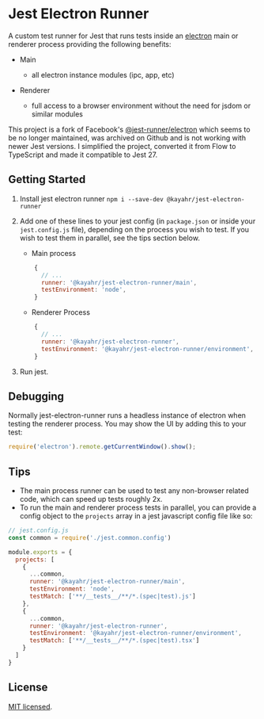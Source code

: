# Jest Electron Runner
A custom test runner for Jest that runs tests inside an [electron](https://electronjs.org/) main or renderer process providing the following benefits:

- Main
  - all electron instance modules (ipc, app, etc)

- Renderer
  - full access to a browser environment without the need for jsdom or similar modules

This project is a fork of Facebook's [@jest-runner/electron](https://github.com/facebook-atom/jest-electron-runner) which seems to be no longer maintained, was archived on Github and is not working with newer Jest versions. I simplified the project, converted it from Flow to TypeScript and made it compatible to Jest 27.


## Getting Started

1. Install jest electron runner `npm i --save-dev @kayahr/jest-electron-runner`
2. Add one of these lines to your jest config (in `package.json` or inside your `jest.config.js` file), depending on the process you wish to test. If you wish to test them in parallel, see the tips section below.

    - Main process
    ```js
        {
          // ...
          runner: '@kayahr/jest-electron-runner/main',
          testEnvironment: 'node',
        }
    ```
    - Renderer Process
    ```js
        {
          // ...
          runner: '@kayahr/jest-electron-runner',
          testEnvironment: '@kayahr/jest-electron-runner/environment',
        }
    ```
3. Run jest.


## Debugging
Normally jest-electron-runner runs a headless instance of electron when testing the renderer process. You may show the UI by adding this to your test:
```js
require('electron').remote.getCurrentWindow().show();
```

## Tips
- The main process runner can be used to test any non-browser related code, which can speed up tests roughly 2x.
- To run the main and renderer process tests in parallel, you can provide a config object to the `projects` array in a jest javascript config file like so:
```js
// jest.config.js
const common = require('./jest.common.config')

module.exports = {
  projects: [
    {
      ...common,
      runner: '@kayahr/jest-electron-runner/main',
      testEnvironment: 'node',
      testMatch: ['**/__tests__/**/*.(spec|test).js']
    },
    {
      ...common,
      runner: '@kayahr/jest-electron-runner',
      testEnvironment: '@kayahr/jest-electron-runner/environment',
      testMatch: ['**/__tests__/**/*.(spec|test).tsx']
    }
  ]
}
```

## License

[MIT licensed](./LICENSE.md).
